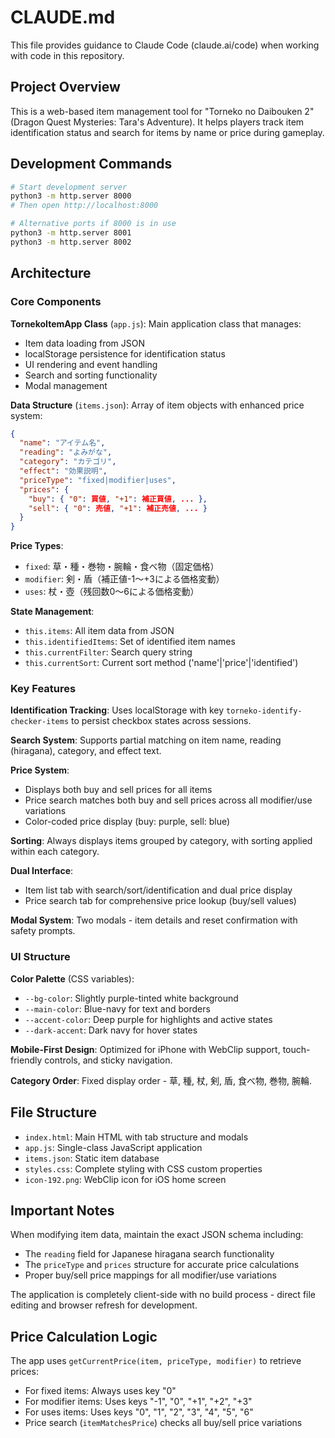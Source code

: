 # CLAUDE.md

This file provides guidance to Claude Code (claude.ai/code) when working with code in this repository.

## Project Overview

This is a web-based item management tool for "Torneko no Daibouken 2" (Dragon Quest Mysteries: Tara's Adventure). It helps players track item identification status and search for items by name or price during gameplay.

## Development Commands

```bash
# Start development server
python3 -m http.server 8000
# Then open http://localhost:8000

# Alternative ports if 8000 is in use
python3 -m http.server 8001
python3 -m http.server 8002
```

## Architecture

### Core Components

**TornekoItemApp Class** (`app.js`): Main application class that manages:
- Item data loading from JSON
- localStorage persistence for identification status
- UI rendering and event handling
- Search and sorting functionality
- Modal management

**Data Structure** (`items.json`): Array of item objects with enhanced price system:
```json
{
  "name": "アイテム名",
  "reading": "よみがな",
  "category": "カテゴリ",
  "effect": "効果説明",
  "priceType": "fixed|modifier|uses",
  "prices": {
    "buy": { "0": 買値, "+1": 補正買値, ... },
    "sell": { "0": 売値, "+1": 補正売値, ... }
  }
}
```

**Price Types**:
- `fixed`: 草・種・巻物・腕輪・食べ物（固定価格）
- `modifier`: 剣・盾（補正値-1〜+3による価格変動）
- `uses`: 杖・壺（残回数0〜6による価格変動）

**State Management**: 
- `this.items`: All item data from JSON
- `this.identifiedItems`: Set of identified item names
- `this.currentFilter`: Search query string
- `this.currentSort`: Current sort method ('name'|'price'|'identified')

### Key Features

**Identification Tracking**: Uses localStorage with key `torneko-identify-checker-items` to persist checkbox states across sessions.

**Search System**: Supports partial matching on item name, reading (hiragana), category, and effect text.

**Price System**: 
- Displays both buy and sell prices for all items
- Price search matches both buy and sell prices across all modifier/use variations
- Color-coded price display (buy: purple, sell: blue)

**Sorting**: Always displays items grouped by category, with sorting applied within each category.

**Dual Interface**: 
- Item list tab with search/sort/identification and dual price display
- Price search tab for comprehensive price lookup (buy/sell values)

**Modal System**: Two modals - item details and reset confirmation with safety prompts.

### UI Structure

**Color Palette** (CSS variables):
- `--bg-color`: Slightly purple-tinted white background
- `--main-color`: Blue-navy for text and borders  
- `--accent-color`: Deep purple for highlights and active states
- `--dark-accent`: Dark navy for hover states

**Mobile-First Design**: Optimized for iPhone with WebClip support, touch-friendly controls, and sticky navigation.

**Category Order**: Fixed display order - 草, 種, 杖, 剣, 盾, 食べ物, 巻物, 腕輪.

## File Structure

- `index.html`: Main HTML with tab structure and modals
- `app.js`: Single-class JavaScript application
- `items.json`: Static item database  
- `styles.css`: Complete styling with CSS custom properties
- `icon-192.png`: WebClip icon for iOS home screen

## Important Notes

When modifying item data, maintain the exact JSON schema including:
- The `reading` field for Japanese hiragana search functionality
- The `priceType` and `prices` structure for accurate price calculations
- Proper buy/sell price mappings for all modifier/use variations

The application is completely client-side with no build process - direct file editing and browser refresh for development.

## Price Calculation Logic

The app uses `getCurrentPrice(item, priceType, modifier)` to retrieve prices:
- For fixed items: Always uses key "0"
- For modifier items: Uses keys "-1", "0", "+1", "+2", "+3" 
- For uses items: Uses keys "0", "1", "2", "3", "4", "5", "6"
- Price search (`itemMatchesPrice`) checks all buy/sell price variations